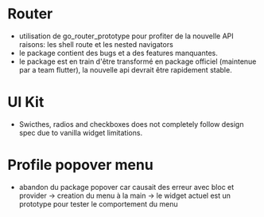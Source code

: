 # Router
- utilisation de go_router_prototype pour profiter de la nouvelle API
  raisons: les shell route et les nested navigators
- le package contient des bugs et a des features manquantes.
- le package est en train d'être transformé en package officiel (maintenue par a team flutter), la nouvelle api devrait être rapidement stable.

# UI Kit
- Swicthes, radios and checkboxes does not completely follow design spec  due to vanilla widget limitations.

# Profile popover menu
- abandon du package popover car causait des erreur avec bloc et provider
-> creation du menu à la main
-> le widget actuel est un prototype pour tester le comportement du menu